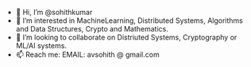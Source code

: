 - 👋 Hi, I’m @sohithkumar
- 👀 I’m interested in MachineLearning, Distributed Systems, Algorithms and Data Structures, Crypto and Mathematics.
- 💞️ I’m looking to collaborate on Distriuted Systems, Cryptography or ML/AI systems.
- 📫 Reach me: EMAIL: avsohith @ gmail.com 
